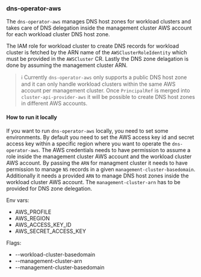### dns-operator-aws

The `dns-operator-aws` manages DNS host zones for workload clusters and takes care of DNS delegation inside the management cluster AWS account for each workload cluster DNS host zone.

The IAM role for workload cluster to create DNS records for workload cluster is fetched by the ARN name of the `AWSClusterRoleIdentity` which must be provided in the `AWSCluster` CR. Lastly the DNS zone delagation is done by assuming the management cluster ARN.

> ℹ️ Currently `dns-operator-aws` only supports a public DNS host zone and it can only handle workload clusters within the same AWS account per management cluster. Once `PrincipalRef` is merged into `cluster-api-provider-aws` it will be possible to create DNS host zones in different AWS accounts.

#### How to run it locally

If you want to run `dns-operator-aws` locally, you need to set some environments. By default you need to set the AWS access key id and secret access key within a specific region where you want to operate the `dns-operator-aws`. The AWS credentials needs to have permission to assume a role inside the management cluster AWS account and the workload cluster AWS account. By passing the `ARN` for managment cluster it needs to have permission to manage `NS` records in a given `management-cluster-basedomain`. Additionally it needs a provided `ARN` to manage DNS host zones inside the workload cluster AWS account. The `management-cluster-arn` has to be provided for DNS zone delegation.

Env vars:
- AWS_PROFILE
- AWS_REGION
- AWS_ACCESS_KEY_ID
- AWS_SECRET_ACCESS_KEY

Flags:
- --workload-cluster-basedomain
- --management-cluster-arn
- --management-cluster-basedomain
